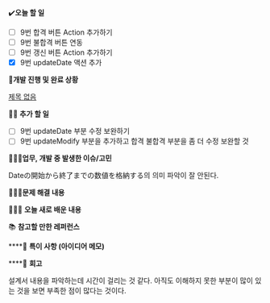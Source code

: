 ✔️**오늘 할 일**

- [ ]  9번 합격 버튼 Action 추가하기
- [ ]  9번 불합격 버튼 연동
- [ ]  9번 갱신 버튼 Action 추가하기
- [x]  9번 updateDate 액션 추가

👔**개발 진행 및 완료 상황**

[제목 없음](https://www.notion.so/e7a77c9f116b41e8a2b2fbaf10d27961)

✍🏻 **추가 할 일**

- [ ]  9번 updateDate 부분 수정 보완하기
- [ ]  9번 updateModify 부분을 추가하고 합격 불합격 부분을 좀 더 수정 보완할 것

🤦🏻‍♀️**업무, 개발 중 발생한 이슈/고민**

Dateの開始から終了までの数値を格納する의 의미 파악이 잘 안된다.

**🙆🏻‍♀️문제 해결 내용**

👩🏻‍🏫 **오늘 새로 배운 내용**

📚 **참고할 만한 레퍼런스**

 ****🔖 **특이 사항 (아이디어 메모)**

 ****🔎 **회고**

설계서 내용을 파악하는데 시간이 걸리는 것 같다. 아직도 이해하지 못한 부분이 많이 있는 것을 보면 부족한 점이 많다는 것이다.

